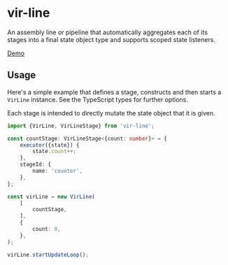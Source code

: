 # vir-line

An assembly line or pipeline that automatically aggregates each of its stages into a final state object type and supports scoped state listeners.

[Demo](http://electrovir.github.io/vir-line)

## Usage

Here's a simple example that defines a stage, constructs and then starts a `VirLine` instance. See the TypeScript types for further options.

Each stage is intended to directly mutate the state object that it is given.

<!-- example-link: src/readme-examples/simple-construction.example.ts -->

```TypeScript
import {VirLine, VirLineStage} from 'vir-line';

const countStage: VirLineStage<{count: number}> = {
    executor({state}) {
        state.count++;
    },
    stageId: {
        name: 'counter',
    },
};

const virLine = new VirLine(
    [
        countStage,
    ],
    {
        count: 0,
    },
);

virLine.startUpdateLoop();
```
